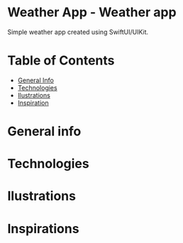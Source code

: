 
# Weather App - Weather app

Simple weather app created using SwiftUI/UIKit.

# Table of Contents

- <a href="https://github.com/sergiosepulveda09/Weather-Application/tree/main#general-info" >General Info</a>
- <a href="https://github.com/sergiosepulveda09/Weather-Application/tree/main#technologies">Technologies</a>
- <a href="https://github.com/sergiosepulveda09/Weather-Application/tree/main#ilustrations">Ilustrations</a>
- <a href="https://github.com/sergiosepulveda09/Weather-Application/tree/main#inspirations">Inspiration</a>

# General info

# Technologies

# Ilustrations

# Inspirations
